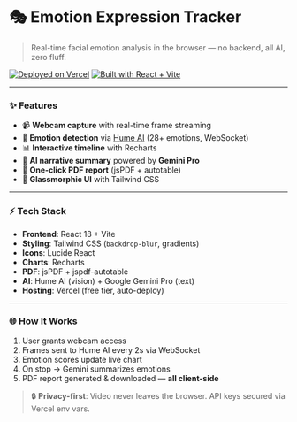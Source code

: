 # 🎭 Emotion Expression Tracker

> Real-time facial emotion analysis in the browser — no backend, all AI, zero fluff.

[![Deployed on Vercel](https://img.shields.io/badge/Vercel-Deployed-000000?logo=vercel)](https://your-app-url.vercel.app)
[![Built with React + Vite](https://img.shields.io/badge/React%20+%20Vite-61DAFB?logo=react)](https://vitejs.dev)

---

### ✨ Features
- 📹 **Webcam capture** with real-time frame streaming  
- 🤖 **Emotion detection** via [Hume AI](https://hume.ai) (28+ emotions, WebSocket)  
- 📊 **Interactive timeline** with Recharts  
- 🧠 **AI narrative summary** powered by **Gemini Pro**  
- 📄 **One-click PDF report** (jsPDF + autotable)  
- 🎨 **Glassmorphic UI** with Tailwind CSS  

---

### ⚡ Tech Stack
- **Frontend**: React 18 + Vite  
- **Styling**: Tailwind CSS (`backdrop-blur`, gradients)  
- **Icons**: Lucide React  
- **Charts**: Recharts  
- **PDF**: jsPDF + jspdf-autotable  
- **AI**: Hume AI (vision) + Google Gemini Pro (text)  
- **Hosting**: Vercel (free tier, auto-deploy)  

---

### 🌐 How It Works
1. User grants webcam access  
2. Frames sent to Hume AI every 2s via WebSocket  
3. Emotion scores update live chart  
4. On stop → Gemini summarizes emotions  
5. PDF report generated & downloaded — **all client-side**

> 🔒 **Privacy-first**: Video never leaves the browser. API keys secured via Vercel env vars.
